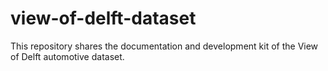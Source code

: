 # view-of-delft-dataset
This repository shares the documentation and development kit of the View of Delft automotive dataset.
